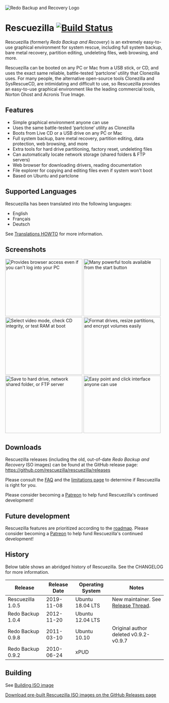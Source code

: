 ![Redo Backup and Recovery Logo](docs/images/redo.logo.png)

# Rescuezilla [![Build Status](https://travis-ci.org/rescuezilla/rescuezilla.svg?branch=master)](https://travis-ci.org/rescuezilla/rescuezilla) 

Rescuezilla (formerly _Redo Backup and Recovery_) is an extremely easy-to-use graphical environment for system rescue, including full system backup, bare metal recovery, partition editing, undeleting files, web browsing, and more.

Rescuezilla can be booted on any PC or Mac from a USB stick, or CD, and uses the exact same reliable, battle-tested ‘partclone’ utility that Clonezilla uses. For many people, the alternative open-source tools Clonezilla and SysRescueCD, are intimidating and difficult to use, so Rescuezilla provides an easy-to-use graphical environment like the leading commercial tools, Norton Ghost and Acronis True Image.

## Features

* Simple graphical environment anyone can use
* Uses the same battle-tested ‘partclone’ utility as Clonezilla 
* Boots from Live CD or a USB drive on any PC or Mac
* Full system backup, bare metal recovery, partition editing, data protection, web browsing, and more
* Extra tools for hard drive partitioning, factory reset, undeleting files
* Can automatically locate network storage (shared folders & FTP servers)
* Web browser for downloading drivers, reading documentation
* File explorer for copying and editing files even if system won't boot
* Based on Ubuntu and partclone

## Supported Languages

Rescuezilla has been translated into the following languages:

* English
* Français
* Deutsch

See [Translations HOWTO](https://github.com/rescuezilla/rescuezilla/wiki/Translations-HOWTO) for more information.

## Screenshots

<a href="docs/images/screenshot.select.an.option.png"><img width=245 height=183 src="docs/images/screenshot.select.an.option.png" alt="Provides browser access even if you can't log into your PC"></a>
<a href="docs/images/screenshot.partitioning.png"><img width=245 height=183 src="docs/images/screenshot.partitioning.png" alt="Many powerful tools available from the start button"></a>
<a href="docs/images/screenshot.start.menu.tools.png"><img width=245 height=183 src="docs/images/screenshot.start.menu.tools.png" alt="Select video mode, check CD integrity, or test RAM at boot"></a>
<a href="docs/images/screenshot.chromium.web.browsing.png"><img width=245 height=183 src="docs/images/screenshot.chromium.web.browsing.png" alt="Format drives, resize partitions, and encrypt volumes easily"></a>
<a href="docs/images/screenshot.select.backup.destination.drive.png"><img width=245 height=183 src="docs/images/screenshot.select.backup.destination.drive.png" alt="Save to hard drive, network shared folder, or FTP server"></a>
<a href="docs/images/screenshot.boot.menu.png"><img width=245 height=183 src="docs/images/screenshot.boot.menu.png" alt="Easy point and click interface anyone can use"></a>

## Downloads

Rescuezilla releases (including the old, out-of-date _Redo Backup and Recovery_ ISO images) can be found at the GitHub release page: https://github.com/rescuezilla/rescuezilla/releases

Please consult the [FAQ](https://rescuezilla.com/help.html) and the [limitations page](https://github.com/rescuezilla/rescuezilla/wiki/Rescuezilla-Limitations) to determine if Rescuezilla is right for you.

Please consider becoming a [Patreon](https://www.patreon.com/rescuezilla) to help fund Rescuezilla's continued development!

## Future development

Rescuezilla features are prioritized according to the [roadmap](https://github.com/rescuezilla/rescuezilla/wiki/Rescuezilla-Project-Roadmap). Please consider becoming a [Patreon](https://www.patreon.com/rescuezilla) to help fund Rescuezilla's continued development!

## History

Below table shows an abridged history of Rescuezilla. See the CHANGELOG for more information.

| Release | Release Date | Operating System | Notes |
| --- | --- | --- | --- |
| Rescuezilla 1.0.5 | 2019-11-08 | Ubuntu 18.04 LTS | New maintainer. See [Release Thread](https://sourceforge.net/p/redobackup/discussion/1169663/thread/116063b485/). |
| Redo Backup 1.0.4 | 2012-11-20 | Ubuntu 12.04 LTS | |
| Redo Backup 0.9.8 | 2011-03-10 | Ubuntu 10.10 | Original author deleted v0.9.2-v0.9.7 |
| Redo Backup 0.9.2 | 2010-06-24 | xPUD |  |

## Building 

See [Building ISO image](docs/build_instructions/BUILD.ISO.IMAGE.md)

[Download pre-built Rescuezilla ISO images on the GitHub Releases page](https://github.com/rescuezilla/rescuezilla/releases)
